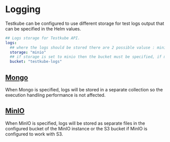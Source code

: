 # Logging

Testkube can be configured to use different storage for test logs output that can be specified in the Helm values.

```yaml
## Logs storage for Testkube API.
logs:
  ## where the logs should be stored there are 2 possible valuse : minio|mongo
  storage: "minio"
  ## if storage is set to minio then the bucket must be specified, if minio with s3 is used make sure to use a unique name
  bucket: "testkube-logs"
```

## [Mongo](https://www.mongodb.com/kubernetes)
When Mongo is specified, logs will be stored in a separate collection so the execution handling performance is not affected.

## [MinIO](https://min.io/)
When MinIO is specified, logs will be stored as separate files in the configured bucket of the MinIO instance or the S3 bucket if MinIO is configured to work with S3.